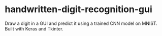 # handwritten-digit-recognition-gui
Draw a digit in a GUI and predict it using a trained CNN model on MNIST. Built with Keras and Tkinter.
